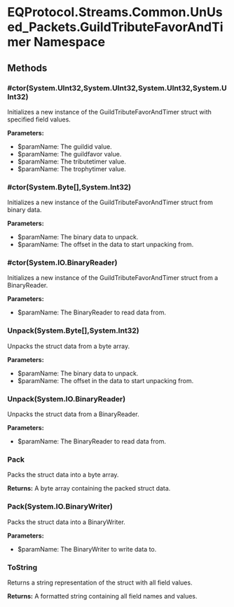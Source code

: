﻿# EQProtocol.Streams.Common.UnUsed_Packets.GuildTributeFavorAndTimer Namespace

## Methods

### #ctor(System.UInt32,System.UInt32,System.UInt32,System.UInt32)

Initializes a new instance of the GuildTributeFavorAndTimer struct with specified field values.

**Parameters:**

- $paramName: The guildid value.
- $paramName: The guildfavor value.
- $paramName: The tributetimer value.
- $paramName: The trophytimer value.

### #ctor(System.Byte[],System.Int32)

Initializes a new instance of the GuildTributeFavorAndTimer struct from binary data.

**Parameters:**

- $paramName: The binary data to unpack.
- $paramName: The offset in the data to start unpacking from.

### #ctor(System.IO.BinaryReader)

Initializes a new instance of the GuildTributeFavorAndTimer struct from a BinaryReader.

**Parameters:**

- $paramName: The BinaryReader to read data from.

### Unpack(System.Byte[],System.Int32)

Unpacks the struct data from a byte array.

**Parameters:**

- $paramName: The binary data to unpack.
- $paramName: The offset in the data to start unpacking from.

### Unpack(System.IO.BinaryReader)

Unpacks the struct data from a BinaryReader.

**Parameters:**

- $paramName: The BinaryReader to read data from.

### Pack

Packs the struct data into a byte array.

**Returns:** A byte array containing the packed struct data.

### Pack(System.IO.BinaryWriter)

Packs the struct data into a BinaryWriter.

**Parameters:**

- $paramName: The BinaryWriter to write data to.

### ToString

Returns a string representation of the struct with all field values.

**Returns:** A formatted string containing all field names and values.


